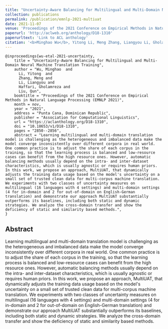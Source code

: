 ```yaml
---
title: "Uncertainty-Aware Balancing for Multilingual and Multi-Domain Neural Machine Translation Training"
collection: publications
permalink: /publication/emnlp-2021-multiuat
date: 2021-11-07
venue: 'Proceedings of the 2021 Conference on Empirical Methods in Natural Language Processing (EMNLP 2021)'
paperurl: 'http://aclweb.org/anthology/D18-1310'
paperurltext: 'Link to ACL anthology'
citation: '<b>Minghao Wu</b>, Yitong Li, Meng Zhang, Liangyou Li, Gholamreza Haffari and Qun Liu (2021) <a href="http://minghao-wu.github.io/files/papers/multiuat_EMNLP_2021.pdf"><u>Uncertainty-Aware Balancing for Multilingual and Multi-Domain Neural Machine Translation Training</u></a>, In <i>Proceedings of the 2021 Conference on Empirical Methods in Natural Language Processing (EMNLP 2021)</i>, Punta Cana, Dominican Republic, pp.2850-2856.'
---
```


```
@inproceedings{wu-etal-2021-uncertainty,
    title = "Uncertainty-Aware Balancing for Multilingual and Multi-Domain Neural Machine Translation Training",
    author = "Wu, Minghao  and
      Li, Yitong  and
      Zhang, Meng and
      Li, Liangyou and
      Haffari, Gholamreza and
      Liu, Qun",
    booktitle = "Proceedings of the 2021 Conference on Empirical Methods in Natural Language Processing (EMNLP 2021)",
    month = nov,
    year = "2021",
    address = "Punta Cana, Dominican Republic",
    publisher = "Association for Computational Linguistics",
    url = "https://aclanthology.org/D18-1310",
    doi = "10.18653/v1/D18-1310",
    pages = "2850--2856",
    abstract = "Learning multilingual and multi-domain translation model is challenging as the heterogeneous and imbalanced data make the model converge inconsistently over different corpora in real world. One common practice is to adjust the share of each corpus in the training, so that the learning process is balanced and low-resource cases can benefit from the high resource ones. However, automatic balancing methods usually depend on the intra- and inter-dataset characteristics, which is usually agnostic or requires human priors. In this work, we propose an approach, MultiUAT, that dynamically adjusts the training data usage based on the model's uncertainty on a small set of trusted clean data for multi-corpus machine translation. We experiments with two classes of uncertainty measures on multilingual (16 languages with 4 settings) and multi-domain settings (4 for in-domain and 2 for out-of-domain on English-German translation) and demonstrate our approach MultiUAT substantially outperforms its baselines, including both static and dynamic strategies. We analyze the cross-domain transfer and show the deficiency of static and similarity based methods.",
}
```

## Abstract
Learning multilingual and multi-domain translation model is challenging as the heterogeneous and imbalanced data make the model converge inconsistently over different corpora in real world. One common practice is to adjust the share of each corpus in the training, so that the learning process is balanced and low-resource cases can benefit from the high resource ones. However, automatic balancing methods usually depend on the intra- and inter-dataset characteristics, which is usually agnostic or requires human priors. In this work, we propose an approach, MultiUAT, that dynamically adjusts the training data usage based on the model's uncertainty on a small set of trusted clean data for multi-corpus machine translation. We experiments with two classes of uncertainty measures on multilingual (16 languages with 4 settings) and multi-domain settings (4 for in-domain and 2 for out-of-domain on English-German translation) and demonstrate our approach MultiUAT substantially outperforms its baselines, including both static and dynamic strategies. We analyze the cross-domain transfer and show the deficiency of static and similarity based methods.